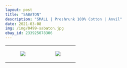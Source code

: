 ```yaml
---
layout: post
title: "SABATON"
description: "SMALL | Preshrunk 100% Cotton | Anvil"
date: 2021-03-08
img: /img/0499-sabaton.jpg
ebay_id: 233925078306
---
```




<table style="width:100%;"><tr><td style="vertical-align:top;">
      <figure class="tmblr-full" data-orig-height="2048" data-orig-width="1365" data-orig-src="https://concertshirts.netlify.app/shirts/0499/0499-01.jpg"><img src="https://64.media.tumblr.com/6d85d62c38255391b192e99a31f15939/5d4c45e04bb63a9c-d2/s540x810/ff2bba79e736d83d6a9ec9684e8ae2308898952f.jpg" data-orig-height="2048" data-orig-width="1365" data-orig-src="https://concertshirts.netlify.app/shirts/0499/0499-01.jpg"/></figure></td>
    <td style="vertical-align:top;">
      <figure class="tmblr-full" data-orig-height="2048" data-orig-width="1365" data-orig-src="https://concertshirts.netlify.app/shirts/0499/0499-02.jpg"><img src="https://64.media.tumblr.com/b8adcf96156f940904e793562c6a1b58/5d4c45e04bb63a9c-cc/s540x810/a132ce9e317e8a3c92992370e55ed1c5bc2ea02d.jpg" data-orig-height="2048" data-orig-width="1365" data-orig-src="https://concertshirts.netlify.app/shirts/0499/0499-02.jpg"/></figure></td>
  </tr></table>
